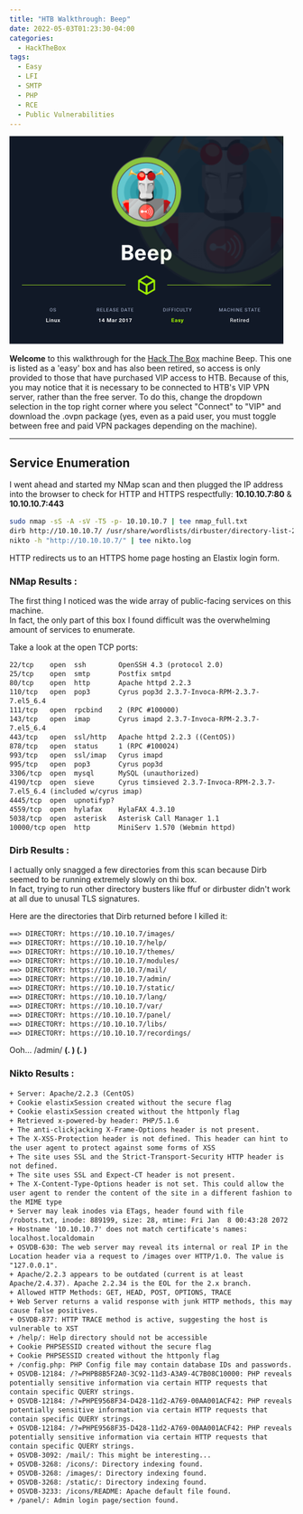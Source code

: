 ```yaml
---
title: "HTB Walkthrough: Beep"
date: 2022-05-03T01:23:30-04:00
categories:
  - HackTheBox
tags:
  - Easy
  - LFI
  - SMTP
  - PHP
  - RCE
  - Public Vulnerabilities
---
```


![Beep Logo](/assets/images/HTB/beep/beep.png)

**Welcome** to this walkthrough for the [Hack The Box](https://www.hackthebox.com/) machine Beep. This one is listed as a 'easy' box and has also been retired, so access is only provided to those that have purchased VIP access to HTB.
Because of this, you may notice that it is necessary to be connected to HTB's VIP VPN server, rather than the free server. To do this, change the dropdown selection in the top right corner where you select "Connect"
to "VIP" and download the .ovpn package (yes, even as a paid user, you must toggle between free and paid VPN packages depending on the machine).

---

## Service Enumeration  

I went ahead and started my NMap scan and then plugged the IP address into the browser to check for HTTP and HTTPS respectfully: **10.10.10.7:80** & **10.10.10.7:443**

```bash
sudo nmap -sS -A -sV -T5 -p- 10.10.10.7 | tee nmap_full.txt
dirb http://10.10.10.7/ /usr/share/wordlists/dirbuster/directory-list-2.3-small.txt | tee dirb.log
nikto -h "http://10.10.10.7/" | tee nikto.log 
```
HTTP redirects us to an HTTPS home page hosting an Elastix login form. 

### NMap Results :  

The first thing I noticed was the wide array of public-facing services on this machine.  
In fact, the only part of this box I found difficult was the overwhelming amount of services to enumerate.  

Take a look at the open TCP ports:  

```
22/tcp    open  ssh        OpenSSH 4.3 (protocol 2.0)
25/tcp    open  smtp       Postfix smtpd
80/tcp    open  http       Apache httpd 2.2.3
110/tcp   open  pop3       Cyrus pop3d 2.3.7-Invoca-RPM-2.3.7-7.el5_6.4
111/tcp   open  rpcbind    2 (RPC #100000)
143/tcp   open  imap       Cyrus imapd 2.3.7-Invoca-RPM-2.3.7-7.el5_6.4
443/tcp   open  ssl/http   Apache httpd 2.2.3 ((CentOS))
878/tcp   open  status     1 (RPC #100024)
993/tcp   open  ssl/imap   Cyrus imapd
995/tcp   open  pop3       Cyrus pop3d
3306/tcp  open  mysql      MySQL (unauthorized)
4190/tcp  open  sieve      Cyrus timsieved 2.3.7-Invoca-RPM-2.3.7-7.el5_6.4 (included w/cyrus imap)
4445/tcp  open  upnotifyp?
4559/tcp  open  hylafax    HylaFAX 4.3.10
5038/tcp  open  asterisk   Asterisk Call Manager 1.1
10000/tcp open  http       MiniServ 1.570 (Webmin httpd)

```

### Dirb Results :  

I actually only snagged a few directories from this scan because Dirb seemed to be running extremely slowly on thi box.  
In fact, trying to run other directory busters like ffuf or dirbuster didn't work at all due to unusal TLS signatures.  

Here are the directories that Dirb returned before I killed it:  

```
==> DIRECTORY: https://10.10.10.7/images/                                                                          
==> DIRECTORY: https://10.10.10.7/help/                                                                            
==> DIRECTORY: https://10.10.10.7/themes/                                                                          
==> DIRECTORY: https://10.10.10.7/modules/                                                                         
==> DIRECTORY: https://10.10.10.7/mail/                                                                            
==> DIRECTORY: https://10.10.10.7/admin/                                                                           
==> DIRECTORY: https://10.10.10.7/static/                                                                          
==> DIRECTORY: https://10.10.10.7/lang/                                                                            
==> DIRECTORY: https://10.10.10.7/var/                                                                             
==> DIRECTORY: https://10.10.10.7/panel/                                                                           
==> DIRECTORY: https://10.10.10.7/libs/                                                                            
==> DIRECTORY: https://10.10.10.7/recordings/ 
```
Ooh... /admin/ **(. ) (. )**  

### Nikto Results :  

```
+ Server: Apache/2.2.3 (CentOS)
+ Cookie elastixSession created without the secure flag
+ Cookie elastixSession created without the httponly flag
+ Retrieved x-powered-by header: PHP/5.1.6
+ The anti-clickjacking X-Frame-Options header is not present.
+ The X-XSS-Protection header is not defined. This header can hint to the user agent to protect against some forms of XSS
+ The site uses SSL and the Strict-Transport-Security HTTP header is not defined.
+ The site uses SSL and Expect-CT header is not present.
+ The X-Content-Type-Options header is not set. This could allow the user agent to render the content of the site in a different fashion to the MIME type
+ Server may leak inodes via ETags, header found with file /robots.txt, inode: 889199, size: 28, mtime: Fri Jan  8 00:43:28 2072
+ Hostname '10.10.10.7' does not match certificate's names: localhost.localdomain
+ OSVDB-630: The web server may reveal its internal or real IP in the Location header via a request to /images over HTTP/1.0. The value is "127.0.0.1".
+ Apache/2.2.3 appears to be outdated (current is at least Apache/2.4.37). Apache 2.2.34 is the EOL for the 2.x branch.
+ Allowed HTTP Methods: GET, HEAD, POST, OPTIONS, TRACE 
+ Web Server returns a valid response with junk HTTP methods, this may cause false positives.
+ OSVDB-877: HTTP TRACE method is active, suggesting the host is vulnerable to XST
+ /help/: Help directory should not be accessible
+ Cookie PHPSESSID created without the secure flag
+ Cookie PHPSESSID created without the httponly flag
+ /config.php: PHP Config file may contain database IDs and passwords.
+ OSVDB-12184: /?=PHPB8B5F2A0-3C92-11d3-A3A9-4C7B08C10000: PHP reveals potentially sensitive information via certain HTTP requests that contain specific QUERY strings.
+ OSVDB-12184: /?=PHPE9568F34-D428-11d2-A769-00AA001ACF42: PHP reveals potentially sensitive information via certain HTTP requests that contain specific QUERY strings.
+ OSVDB-12184: /?=PHPE9568F35-D428-11d2-A769-00AA001ACF42: PHP reveals potentially sensitive information via certain HTTP requests that contain specific QUERY strings.
+ OSVDB-3092: /mail/: This might be interesting...
+ OSVDB-3268: /icons/: Directory indexing found.
+ OSVDB-3268: /images/: Directory indexing found.
+ OSVDB-3268: /static/: Directory indexing found.
+ OSVDB-3233: /icons/README: Apache default file found.
+ /panel/: Admin login page/section found.
```

